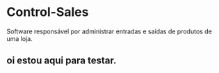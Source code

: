 # Control-Sales
Software responsável por administrar entradas e saídas de produtos de uma loja.

## oi estou aqui para testar.

